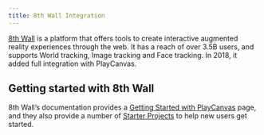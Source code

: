 ```yaml
---
title: 8th Wall Integration
---
```


[8th Wall][1] is a platform that offers tools to create interactive augmented reality experiences through the web. It has a reach of over 3.5B users, and supports World tracking, Image tracking and Face tracking. In 2018, it added full integration with PlayCanvas.

## Getting started with 8th Wall

8th Wall’s documentation provides a [Getting Started with PlayCanvas][2] page, and they also provide a number of [Starter Projects][3] to help new users get started.

[1]: https://www.8thwall.com/
[2]: https://www.8thwall.com/docs/api/playcanvas/getting-started/
[3]: https://playcanvas.com/user/the8thwall
